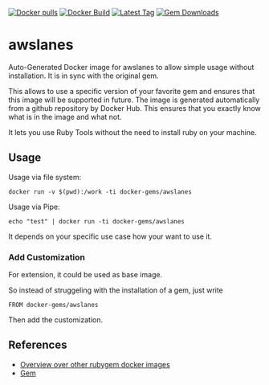 [![Docker pulls](https://img.shields.io/docker/pulls/rubygem/awslanes.svg)](https://hub.docker.com/r/rubygem/awslanes/)
[![Docker Build](https://img.shields.io/docker/automated/rubygem/awslanes.svg)](https://hub.docker.com/r/rubygem/awslanes/)
[![Latest Tag](https://img.shields.io/github/tag/docker-rubygem/awslanes.svg)](https://hub.docker.com/r/rubygem/awslanes/)
[![Gem Downloads](https://img.shields.io/gem/dt/awslanes.svg)](https://rubygems.org/gems/awslanes/)
# awslanes

Auto-Generated Docker image for awslanes to allow simple usage without installation.
It is in sync with the original gem.

This allows to use a specific version of your favorite gem and ensures that this image will be supported in future.
The image is generated automatically from a github repository by Docker Hub.
This ensures that you exactly know what is in the image and what not.

It lets you use Ruby Tools without the need to install ruby on your machine.

## Usage

Usage via file system:

`docker run -v $(pwd):/work -ti docker-gems/awslanes`

Usage via Pipe:

`echo "test" | docker run -ti docker-gems/awslanes`

It depends on your specific use case how your want to use it.

### Add Customization

For extension, it could be used as base image.

So instead of struggeling with the installation of a gem, just write

`FROM docker-gems/awslanes`

Then add the customization.

## References

 - [Overview over other rubygem docker images](https://github.com/thinkbot/docker-rubygem)
 - [Gem](https://rubygems.org/gems/awslanes/)
